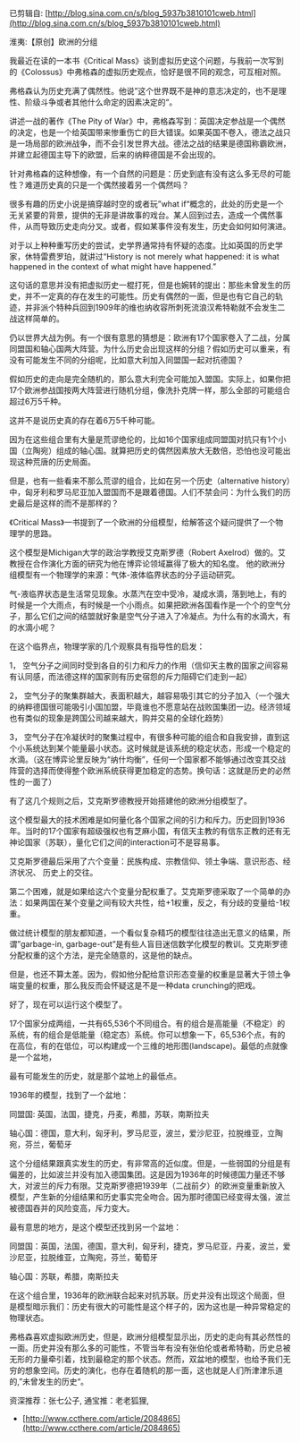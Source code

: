 已剪辑自: [http://blog.sina.com.cn/s/blog_5937b3810101cweb.html](http://blog.sina.com.cn/s/blog_5937b3810101cweb.html)

淮夷:【原创】欧洲的分组

我最近在读的一本书《Critical Mass》谈到虚拟历史这个问题，与我前一次写到的《Colossus》中弗格森的虚拟历史观点，恰好是很不同的观念，可互相对照。

弗格森认为历史充满了偶然性。他说”这个世界既不是神的意志决定的，也不是理性、阶级斗争或者其他什么命定的因素决定的“。

讲述一战的著作《The Pity of War》中，弗格森写到：英国决定参战是一个偶然的决定，也是一个给英国带来惨重伤亡的巨大错误。如果英国不卷入，德法之战只是一场局部的欧洲战争，而不会引发世界大战。德法之战的结果是德国称霸欧洲，并建立起德国主导下的欧盟，后来的纳粹德国是不会出现的。

针对弗格森的这种想像，有一个自然的问题是：历史到底有没有这么多无尽的可能性？难道历史真的只是一个偶然接着另一个偶然吗？

很多有趣的历史小说是搞穿越时空的或者玩”what if“概念的，此处的历史是一个无关紧要的背景，提供的无非是讲故事的戏台。某人回到过去，造成一个偶然事件，从而导致历史走向分叉。或者，假如某事件没有发生，历史会如何如何演进。

对于以上种种重写历史的尝试，史学界通常持有怀疑的态度。比如英国的历史学家，休特雷费罗珀，就讲过“History is not merely what happened: it is what happened in the context of what might have happened.”

这句话的意思并没有把虚拟历史一棍打死，但是也婉转的提出：那些未曾发生的历史，并不一定真的存在发生的可能性。历史有偶然的一面，但是也有它自己的轨迹，并非派个特种兵回到1909年的维也纳收容所刺死流浪汉希特勒就不会发生二战这样简单的。

仍以世界大战为例。有一个很有意思的猜想是：欧洲有17个国家卷入了二战，分属同盟国和轴心国两大阵营。为什么历史会出现这样的分组？假如历史可以重来，有没有可能发生不同的分组呢，比如意大利加入同盟国一起对抗德国？

假如历史的走向是完全随机的，那么意大利完全可能加入盟国。实际上，如果你把17个欧洲参战国按两大阵营进行随机分组，像洗扑克牌一样，那么全部的可能组合超过6万5千种。

这并不是说历史真的存在着6万5千种可能。

因为在这些组合里有大量是荒谬绝伦的，比如16个国家组成同盟国对抗只有1个小国（立陶宛）组成的轴心国。就算把历史的偶然因素放大无数倍，恐怕也没可能出现这种荒唐的历史局面。

但是，也有一些看来不那么荒谬的组合，比如在另一个历史（alternative history）中，匈牙利和罗马尼亚加入盟国而不是跟着德国。人们不禁会问：为什么我们的历史最后是这样的而不是那样的？

《Critical Mass》一书提到了一个欧洲的分组模型，给解答这个疑问提供了一个物理学的思路。

这个模型是Michigan大学的政治学教授艾克斯罗德（Robert Axelrod）做的。艾教授在合作演化方面的研究为他在博弈论领域赢得了极大的知名度。 他的欧洲分组模型有一个物理学的来源：气体-液体临界状态的分子运动研究。

气-液临界状态是生活常见现象。水蒸汽在空中受冷，凝成水滴，落到地上，有的时候是一个大雨点，有时候是一个小雨点。如果把欧洲各国看作是一个个的空气分子，那么它们之间的结盟就好象是空气分子进入了冷凝点。为什么有的水滴大，有的水滴小呢？

在这个临界点，物理学家的几个观察具有指导性的启发：
 

1， 空气分子之间同时受到各自的引力和斥力的作用（信仰天主教的国家之间容易有认同感，而法德这样的国家则有历史宿怨的斥力阻碍它们走到一起）

2， 空气分子的聚集群越大，表面积越大，越容易吸引其它的分子加入（一个强大的纳粹德国很可能吸引小国加盟，毕竟谁也不愿意站在战败国集团一边。经济领域也有类似的现象是跨国公司越来越大，购并交易的全球化趋势）

3， 空气分子在冷凝状时的聚集过程中，有很多种可能的组合和自我安排，直到这个小系统达到某个能量最小状态。这时候就是该系统的稳定状态，形成一个稳定的水滴。（这在博弈论里反映为“纳什均衡”，任何一个国家都不能够通过改变其交战阵营的选择而使得整个欧洲系统获得更加稳定的态势。换句话：这就是历史的必然性的一面了）

有了这几个规则之后，艾克斯罗德教授开始搭建他的欧洲分组模型了。

这个模型最大的技术困难是如何量化各个国家之间的引力和斥力。历史回到1936年。当时的17个国家有超级强权也有芝麻小国，有信天主教的有信东正教的还有无神论国家（苏联），量化它们之间的interaction可不是容易事。

艾克斯罗德最后采用了六个变量：民族构成、宗教信仰、领土争端、意识形态、经济状况、 历史上的交往。

第二个困难，就是如果给这六个变量分配权重了。艾克斯罗德采取了一个简单的办法：如果两国在某个变量之间有较大共性，给+1权重，反之，有分歧的变量给-1权重。

做过统计模型的朋友都知道，一个看似复杂精巧的模型往往造出无意义的结果，所谓”garbage-in, garbage-out”是有些人盲目迷信数学化模型的教训。艾克斯罗德分配权重的这个方法，是完全随意的，这是他的缺点。

但是，也还不算太差。因为，假如他分配给意识形态变量的权重是显著大于领土争端变量的权重，那么我反而会怀疑这是不是一种data crunching的把戏。

好了，现在可以运行这个模型了。

17个国家分成两组，一共有65,536个不同组合。有的组合是高能量（不稳定）的系统，有的组合是低能量（稳定态）系统。你可以想象一下，65,536个点，有的在高位，有的在低位，可以构建成一个三维的地形图(landscape)。最低的点就像是一个盆地，

最有可能发生的历史，就是那个盆地上的最低点。

1936年的模型，找到了一个盆地：

同盟国: 英国，法国，捷克，丹麦，希腊，苏联，南斯拉夫

轴心国：德国，意大利，匈牙利，罗马尼亚，波兰，爱沙尼亚，拉脱维亚，立陶宛，芬兰，葡萄牙

这个分组结果跟真实发生的历史，有非常高的近似度。但是，一些弱国的分组是有偏差的，比如波兰并没有加入德国集团。这是因为1936年的时候德国力量还不够大，对波兰的斥力有限。艾克斯罗德把1939年（二战前夕）的欧洲变量重新放入模型，产生新的分组结果和历史事实完全吻合。因为那时德国已经变得太强，波兰被德国吞并的风险变高，斥力变大。

最有意思的地方，是这个模型还找到另一个盆地：

同盟国：英国，法国，德国，意大利，匈牙利，捷克，罗马尼亚，丹麦，波兰，爱沙尼亚，拉脱维亚，立陶宛，芬兰，葡萄牙

轴心国：苏联，希腊，南斯拉夫

在这个组合里，1936年的欧洲联合起来对抗苏联。历史并没有出现这个局面，但是模型暗示我们：历史有很大的可能性是这个样子的，因为这也是一种异常稳定的物理状态。


弗格森喜欢虚拟欧洲历史，但是，欧洲分组模型显示出，历史的走向有其必然性的一面。历史并没有那么多的可能性，不管当年有没有张伯伦或者希特勒，历史总被无形的力量牵引着，找到最稳定的那个状态。然而，双盆地的模型，也给予我们无穷的想象空间。历史的演化，也存在着随机的那一面，这也就是人们所津津乐道的,”未曾发生的历史“。

资深推荐：张七公子, 通宝推：老老狐狸,

- [http://www.ccthere.com/article/2084865](http://www.ccthere.com/article/2084865)